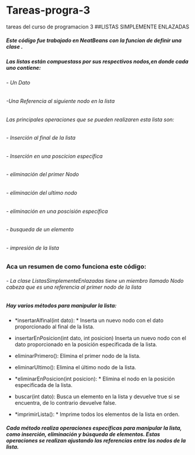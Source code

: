# Tareas-progra-3
tareas del curso de programacion 3 
##LISTAS SIMPLEMENTE ENLAZADAS

##### Este código fue trabajado en NeatBeans con la funcion de  definir una clase . 
##### Las listas están compuestass por sus respectivos nodos,en donde cada uno contiene: 

###### - Un Dato 
###### -Una Referencia al siguiente nodo en la lista


###### Las principales operaciones que se pueden realizaren esta lista son: 
###### -  Inserción al final de la lista
###### -  Inserción en una poscicion específica
###### -  eliminación del primer Nodo 
###### -  eliminación del ultimo nodo 
###### -  eliminación en una poscisión específica 
###### -  busqueda de un elemento 
###### -  impresión de la lista

### Aca un resumen de como funciona este código:

###### - La clase ListasSimplementeEnlazadas tiene un miembro llamado Nodo cabeza que es una referencia al primer nodo de la lista 

##### Hay varios métodos para manipular la lista: 

- *insertarAlfinal(int dato): *  Inserta un nuevo nodo con el dato proporcionado al final de la lista.

- insertarEnPosicion(int dato, int posicion)   Inserta un nuevo nodo con el dato proporcionado en la posición especificada de la lista.

- eliminarPrimero():  Elimina el primer nodo de la lista.

- eliminarUltimo():  Elimina el último nodo de la lista.

- *eliminarEnPosicion(int posicion): *  Elimina el nodo en la posición especificada de la lista.

- buscar(int dato):  Busca un elemento en la lista y devuelve true si se encuentra, de lo contrario devuelve false.

- *imprimirLista(): *  Imprime todos los elementos de la lista en orden.

##### Cada método realiza operaciones específicas para manipular la lista, como inserción, eliminación y búsqueda de elementos. Estas operaciones se realizan ajustando las referencias entre los nodos de la lista.
